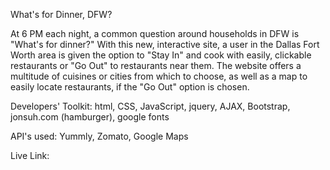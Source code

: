 What's for Dinner, DFW?

At 6 PM each night, a common question around households in DFW is "What's for dinner?" With this new, interactive site, a user in the Dallas Fort Worth area is given the option to "Stay In" and cook with easily, clickable restaurants or "Go Out" to restaurants near them. The website offers a multitude of cuisines or cities from which to choose, as well as a map to easily locate restaurants, if the "Go Out" option is chosen.

Developers' Toolkit:
html, CSS, JavaScript, jquery, AJAX, Bootstrap, jonsuh.com (hamburger), google fonts

API's used:
Yummly, Zomato, Google Maps

Live Link:

